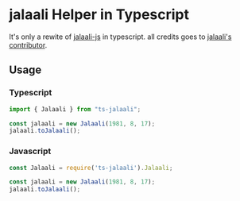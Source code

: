 # jalaali Helper in Typescript

It's only a rewite of [jalaali-js](https://github.com/jalaali/jalaali-js) in typescript.
all credits goes to [jalaali's contributor](https://github.com/jalaali/jalaali-js/graphs/contributors).

## Usage

### Typescript

```ts
import { Jalaali } from "ts-jalaali";

const jalaali = new Jalaali(1981, 8, 17);
jalaali.toJalaali();
```

### Javascript

```js
const Jalaali = require('ts-jalaali').Jalaali;

const jalaali = new Jalaali(1981, 8, 17);
jalaali.toJalaali();
```
